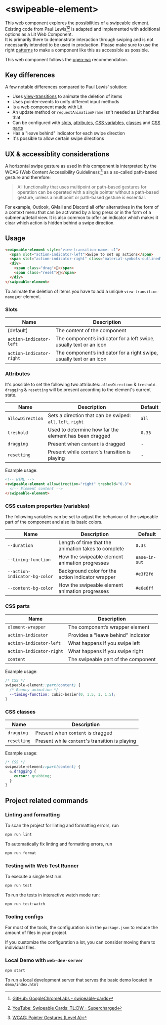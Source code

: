# \<swipeable-element>

This web component explores the possibilities of a swipeable element. Existing code from Paul Lewis[^1][^2] is adapted and implemented with additional options as a Lit Web Component.  
It is primarily there to demonstrate interaction through swiping and is not necessarily intended to be used in production. Please make sure to use the right [patterns](#ux--accessiblity-considerations) to make a component like this as accessible as possible.


This web component follows the [open-wc](https://github.com/open-wc/open-wc) recommendation.

## Key differences

A few notable differences compared to Paul Lewis' solution:

- Uses [view-transitions](https://developer.mozilla.org/en-US/docs/Web/API/View_Transitions_API) to animate the deletion of items
- Uses pointer-events to unify different input methods
- Is a web component made with [Lit](https://lit.dev/)
- An update method or `requestAnimationFrame` isn't needed as Lit handles that
- Can be configured with [slots](#slots), [attributes](#attributes), [CSS variables](#css-custom-properties-variables), [classes](#css-classes) and [CSS parts](#css-parts)
- Has a "leave behind" indicator for each swipe direction
- It's possible to allow certain swipe directions 

## UX & accessiblity considerations

A horizontal swipe gesture as used in this component is interpreted by the <abbr>WCAG</abbr> (Web Content Accessibility Guidelines):[^3] as a so-called path-based gesture and therefore:

> All functionality that uses multipoint or path-based gestures for operation can be operated with a single pointer without a path-based gesture, unless a multipoint or path-based gesture is essential.

For example, Outlook, GMail and Discord all offer alternatives in the form of a context menu that can be activated by a long press or in the form of a submenu/detail view. It is also common to offer an indicator which makes it clear which action is hidden behind a swipe direction.

## Usage

```html
<swipeable-element style="view-transition-name: c1">
  <span slot="action-indicator-left">Swipe to set up actions</span>
  <span slot="action-indicator-right" class="material-symbols-outlined">mail</span>
  <div>
    <span class="drag">👀</span>
    <span class="reset">🐸</span>
  </div>
</swipeable-element>
```

To animate the deletion of items you have to add a unique `view-transition-name` per element.

### Slots

| Name                   | Description                                                         |
|------------------------|---------------------------------------------------------------------|
|(default)               | The content of the component                                        |
|`action-indicator-left` | The component’s indicator for a left swipe, usually text or an icon |
|`action-indicator-right`| The component’s indicator for a right swipe, usually text or an icon|

### Attributes

It's possible to set the following two attributes: `allowDirection` & `treshold`. 
`dragging` & `resetting` will be present according to the element's current state.

| Name           | Description                                                |Default|
|----------------|------------------------------------------------------------|-------|
|`allowDirection`| Sets a direction that can be swiped: `all`, `left`, `right`| `all` |
|`treshold`      | Used to determine how far the element has been dragged     | `0.35`|
|`dragging`      | Present when `content` is dragged                          | -     |
|`resetting`     | Present while `content`'s transition is playing            | -     |

Example usage:
```html
<!-- HTML -->
<swipeable-element allowdirection="right" treshold="0.3">
  <!-- Element content -->
</swipeable-element>
```
### CSS custom properties (variables)
The following variables can be set to adjust the behaviour of the swipeable part of the 
component and also its basic colors.

| Name                        | Description                                        | Default     |
|-----------------------------|----------------------------------------------------|-------------|
|`--duration`                 | Length of time that the animation takes to complete|`0.3s`       |
|`--timing-function`          | How the swipeable element animation progresses     |`ease-in-out`|
|`--action-indicator-bg-color`| Background color for the action indicator wrapper  |`#e3f2fd`    |
|`--content-bg-color`         | How the swipeable element animation progresses     |`#e6e6ff`    |

### CSS parts
| Name                   | Description                         |
|------------------------|-------------------------------------|
|`element-wrapper`       | The component’s wrapper element     |
|`action-indicator`      | Provides a "leave behind" indicator |
|`action-indicator-left` | What happens if you swipe left      |
|`action-indicator-right`| What happens if you swipe right     |
|`content`               | The swipeable part of the component |

Example usage:
```css
/* CSS */
swipeable-element::part(content) {
  /* Bouncy animation */ 
  --timing-function: cubic-bezier(0, 1.5, 1, 1.5);
}
```

### CSS classes

| Name      | Description                                    |
|-----------|------------------------------------------------|
|`dragging` | Present when `content` is dragged              |
|`resetting`| Present while `content`'s transition is playing|

Example usage:
```css
/* CSS */
swipeable-element::part(content) {
  &.dragging {
    cursor: grabbing;
  }
}
```

## Project related commands

### Linting and formatting

To scan the project for linting and formatting errors, run

```bash
npm run lint
```

To automatically fix linting and formatting errors, run

```bash
npm run format
```

### Testing with Web Test Runner

To execute a single test run:

```bash
npm run test
```

To run the tests in interactive watch mode run:

```bash
npm run test:watch
```


### Tooling configs

For most of the tools, the configuration is in the `package.json` to reduce the amount of files in your project.

If you customize the configuration a lot, you can consider moving them to individual files.

### Local Demo with `web-dev-server`

```bash
npm start
```

To run a local development server that serves the basic demo located in `demo/index.html`


[^1]: [GitHub: GoogleChromeLabs - swipeable-cards](https://github.com/GoogleChromeLabs/ui-element-samples/blob/gh-pages/swipeable-cards/cards.js)  
[^2]: [YouTube: Swipeable Cards: TL;DW - Supercharged](https://www.youtube.com/watch?v=F3A6Skckh9c)  
[^3]: [WCAG: Pointer Gestures (Level A)](https://www.w3.org/WAI/WCAG21/Understanding/pointer-gestures.html)  
[^4]: [Flutter: Dismissible widget](https://docs.flutter.dev/cookbook/gestures/dismissible)  
[^5]: [Draggable objects from Red Blob Games](https://www.redblobgames.com/making-of/draggable/)
